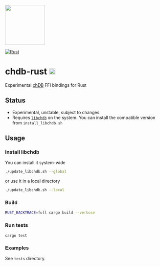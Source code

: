 <img src="https://avatars.githubusercontent.com/u/132536224" width=130 />

[![Rust](https://github.com/chdb-io/chdb-rust/actions/workflows/rust.yml/badge.svg)](https://github.com/chdb-io/chdb-rust/actions/workflows/rust.yml)

# chdb-rust <img src="https://upload.wikimedia.org/wikipedia/commons/thumb/d/d5/Rust_programming_language_black_logo.svg/1024px-Rust_programming_language_black_logo.svg.png" height=20 />

Experimental [chDB](https://github.com/chdb-io/chdb) FFI bindings for Rust

## Status

- Experimental, unstable, subject to changes
- Requires [`libchdb`](https://github.com/chdb-io/chdb) on the system. You can install the compatible version from
  `install_libchdb.sh`

## Usage

### Install libchdb

You can install it system-wide

```bash
./update_libchdb.sh --global
```

or use it in a local directory

```bash
./update_libchdb.sh --local
```

### Build

```bash
RUST_BACKTRACE=full cargo build --verbose

```

### Run tests

`cargo test`

### Examples

See `tests` directory.
